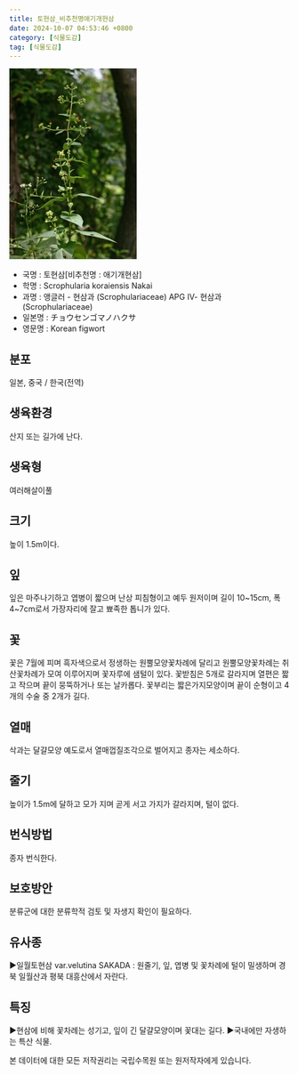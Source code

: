 ```yaml
---
title: 토현삼_비추천명애기개현삼
date: 2024-10-07 04:53:46 +0800
category: [식물도감]
tag: [식물도감]
---
```




![토현삼[비추천명 : 애기개현삼]](/assets/img/fileUpload/plants/basic/Scrophulariaceae/Scrophularia/16037/16037_1_th2.jpg)
- 국명 : 토현삼[비추천명 : 애기개현삼]
- 학명 : Scrophularia koraiensis Nakai
- 과명 : 앵글러 - 현삼과 (Scrophulariaceae) APG Ⅳ- 현삼과 (Scrophulariaceae)
- 일본명 : チョウセンゴマノハクサ
- 영문명 : Korean figwort


## 분포
일본, 중국 / 한국(전역) 
## 생육환경
산지 또는 길가에 난다.
## 생육형
여러해살이풀
## 크기
높이 1.5m이다.
## 잎
잎은 마주나기하고 엽병이 짧으며 난상 피침형이고 예두 원저이며 길이 10~15cm, 폭 4~7cm로서 가장자리에 잘고 뾰족한 톱니가 있다.
## 꽃
꽃은 7월에 피며 흑자색으로서 정생하는 원뿔모양꽃차례에 달리고 원뿔모양꽃차례는 취산꽃차례가 모여 이루어지며 꽃자루에 샘털이 있다. 꽃받침은 5개로 갈라지며 열편은 짧고 작으며 끝이 뭉뚝하거나 또는 날카롭다. 꽃부리는 짧은가지모양이며 끝이 순형이고 4개의 수술 중 2개가 길다.
## 열매
삭과는 달걀모양 예도로서 열매껍질조각으로 벌어지고 종자는 세소하다.
## 줄기
높이가 1.5m에 달하고 모가 지며 곧게 서고 가지가 갈라지며, 털이 없다.
## 번식방법
종자 번식한다.
## 보호방안
분류군에 대한 분류학적 검토 및 자생지 확인이 필요하다.
## 유사종
▶일월토현삼 var.velutina SAKADA : 원줄기, 잎, 엽병 및 꽃차례에 털이 밀생하며 경북 일월산과 평북 대흥산에서 자란다.
## 특징
▶현삼에 비해 꽃차례는 성기고, 잎이 긴 달걀모양이며 꽃대는 길다.
▶국내에만 자생하는 특산 식물.






본 데이터에 대한 모든 저작권리는 국립수목원 또는 원저작자에게 있습니다.
